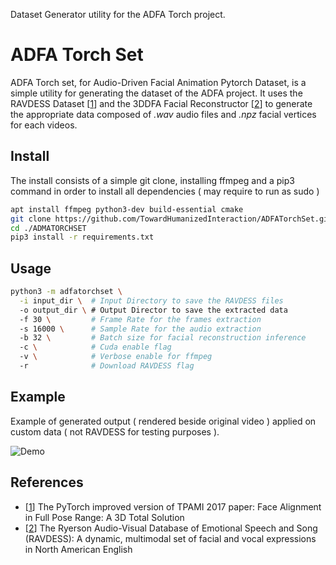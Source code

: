 Dataset Generator utility for the ADFA Torch project.

# ADFA Torch Set

ADFA Torch set, for Audio-Driven Facial Animation Pytorch Dataset, is a simple utility for generating the dataset of the ADFA project.
It uses the RAVDESS Dataset [[1]] and the 3DDFA Facial Reconstructor [[2]] to generate the appropriate data composed of *.wav* audio files and *.npz* facial vertices for each videos.

## Install

The install consists of a simple git clone, installing ffmpeg and a pip3 command in order to install all dependencies ( may require to run as sudo )

```bash
apt install ffmpeg python3-dev build-essential cmake
git clone https://github.com/TowardHumanizedInteraction/ADFATorchSet.git
cd ./ADMATORCHSET
pip3 install -r requirements.txt
```

## Usage

```bash
python3 -m adfatorchset \
  -i input_dir \  # Input Directory to save the RAVDESS files
  -o output_dir \ # Output Director to save the extracted data
  -f 30 \         # Frame Rate for the frames extraction
  -s 16000 \      # Sample Rate for the audio extraction
  -b 32 \         # Batch size for facial reconstruction inference
  -c \            # Cuda enable flag
  -v \            # Verbose enable for ffmpeg
  -r              # Download RAVDESS flag
```

## Example

Example of generated output ( rendered beside original video ) applied on custom data ( not RAVDESS for testing purposes ).

![ Demo ]( ./demo.gif )

## References

* [[1]] The PyTorch improved version of TPAMI 2017 paper: Face Alignment in Full Pose Range: A 3D Total Solution
* [[2]] The Ryerson Audio-Visual Database of Emotional Speech and Song (RAVDESS): A dynamic, multimodal set of facial and vocal expressions in North American English

[1]: https://github.com/cleardusk/3DDFA
[2]: https://doi.org/10.5281/zenodo.1188976
